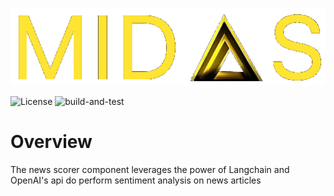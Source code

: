 <p align="center">
  <img src="docs/assets/midas_logo.png">
</p>

![License](https://img.shields.io/badge/License-Apache%202.0-blue)
![build-and-test](https://github.com/mauricio-usatai/midas-news-scorer/actions/workflows/build-and-tests.yml/badge.svg)

# Overview
The news scorer component leverages the power of Langchain and OpenAI's api do perform sentiment analysis on news articles